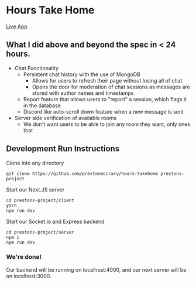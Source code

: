 # Hours Take Home

[Live App](https://hours-takehome.vercel.app/)

## What I did above and beyond the spec in < 24 hours.

- Chat Functionality
  - Persistent chat history with the use of MongoDB
    - Allows for users to refresh their page without losing all of chat
    - Opens the door for moderation of chat sessions as messages are stored with author names and timestamps
  - Report feature that allows users to "report" a session, which flags it in the database
  - Discord like auto-scroll down feature when a new message is sent
- Server side verification of available rooms
  - We don't want users to be able to join any room they want, only ones that

## Development Run Instructions

Clone into any directory

```
git clone https://github.com/prestonmccrary/hours-takehome prestons-project
```

Start our Next.JS server

```
cd prestons-project/client
yarn
npm run dev
```

Start our Socket.io and Express backend

```
cd prestons-project/server
npm i
npm run dev
```

### We're done!
Our backend will be running on localhost:4000, and our next server will be on localhost:3000.





